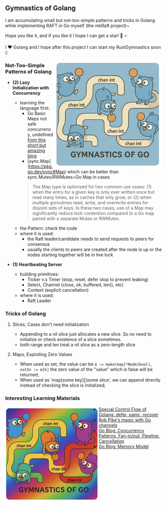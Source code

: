 
## Gymnastics of Golang

I am accumulating small but not-too-simple patterns and tricks in Golang while implementing RAFT in Go myself (the mkRaft project)~

Hope you like it, and if you like it I hope I can get a star! :star2: :star:

I :heart: Golang and I hope after this project I can start my RustGymnastics soon (:


<img src="pic/gymnastics-1.jpg" alt="My Image" align="right" width="350">

### Not-Too-Simple Patterns of Golang

- **(2) Lazy Initialization with Concurrency**
    * learning the language first:
      - Go Basic Maps not safe concurrency, undefined [from this short but amazing blog](https://go.dev/blog/maps)
      - [sync.Map] (https://pkg.go.dev/sync#Map) which can be better than sync.Mutex/RWMutex+Go Map in cases
       > The Map type is optimized for two common use cases: 
       > (1) when the entry for a given key is only ever written once but read many times, as in caches that only grow, or 
       > (2) when multiple goroutines read, write, and overwrite entries for disjoint sets of keys. 
       > In these two cases, use of a Map may significantly reduce lock contention compared to a Go map paired with a separate Mutex or RWMutex.
    * the Pattern: check the code
    * where it is used: 
      - the Raft leader/candidate needs to send requests to peers for consensus
      - usually the clients to peers are created after the node is up or the nodes starting together will be in live lock

- **(1) Heartbeating Server**
    * building primitives:
      - Ticker v.s Timer (stop, reset, defer stop to prevent leaking)
      - Select, Channel (close, ok, buffered, len(), etc)
      - Context (explicit cancellation)
    * where it is used:
      - Raft Leader

### Tricks of Golang

1. Slices, Cases don't need initialization
   * Appending to a nil slice just allocates a new slice. So no need to initialize or check existence of a slice sometimes.
   * both range and len treat a nil slice as a zero-length slice

2. Maps, Exploiting Zero Values
   * When used as set, the value can be `m := make(map[*Node]bool)`, `notIn := m[k]` the zero value of the "value" which is false will be returned;
   * When used as 'map[some key][]some slice', we can append directly instead of checking the slice is initialized;

### Interesting Learning Materials

<img src="pic/gymnastics-2.jpg" alt="My Image" align="left" width="300">

- [Special Control Flow of Golang: defer, panic, recover](https://go.dev/blog/defer-panic-and-recover)
- [Rob Pike's magic with Go channels](https://go.dev/talks/2012/concurrency.slide#20)
- [Go Blog: Concurrency Patterns, Fan-in/out, Pipeline, Cancellation](https://go.dev/blog/pipelines)
- [Go Blog: Memory Model](https://go.dev/ref/mem)
